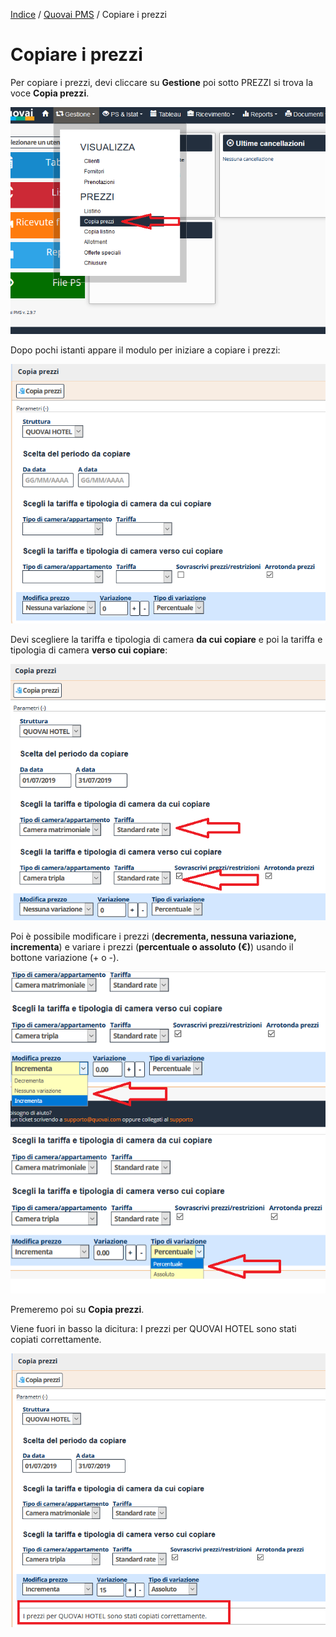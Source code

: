 [Indice](index.md) / [Quovai PMS](quovai-pms-it.md) / Copiare i prezzi


# Copiare i prezzi

Per copiare i prezzi, devi cliccare su **Gestione** poi sotto PREZZI si trova la voce **Copia prezzi**.

![](images/prezzi-001.png)

Dopo pochi istanti appare il modulo per iniziare a copiare i prezzi: 

![](images/prezzi-002.png)

Devi scegliere la tariffa e tipologia di camera **da cui copiare** e poi la tariffa e tipologia di camera **verso cui copiare**:
 
 ![](images/prezzi-003.png) 

Poi è possibile modificare i prezzi (**decrementa, nessuna variazione, incrementa**) e variare i prezzi (**percentuale o assoluto (€)**) usando il bottone variazione (+ o -).

![](images/prezzi-004.png) 

Premeremo poi su **Copia prezzi**.

Viene fuori in basso la dicitura: I prezzi per QUOVAI HOTEL sono stati copiati correttamente.

![](images/prezzi-005.png) 
